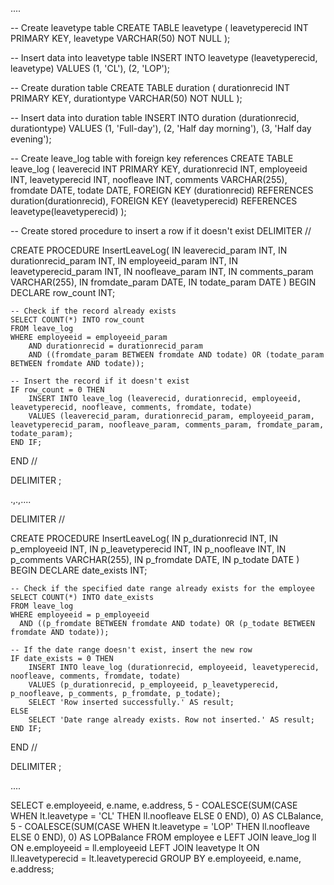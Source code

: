 ....


-- Create leavetype table
CREATE TABLE leavetype (
    leavetyperecid INT PRIMARY KEY,
    leavetype VARCHAR(50) NOT NULL
);

-- Insert data into leavetype table
INSERT INTO leavetype (leavetyperecid, leavetype) VALUES
(1, 'CL'),
(2, 'LOP');

-- Create duration table
CREATE TABLE duration (
    durationrecid INT PRIMARY KEY,
    durationtype VARCHAR(50) NOT NULL
);

-- Insert data into duration table
INSERT INTO duration (durationrecid, durationtype) VALUES
(1, 'Full-day'),
(2, 'Half day morning'),
(3, 'Half day evening');

-- Create leave_log table with foreign key references
CREATE TABLE leave_log (
    leaverecid INT PRIMARY KEY,
    durationrecid INT,
    employeeid INT,
    leavetyperecid INT,
    noofleave INT,
    comments VARCHAR(255),
    fromdate DATE,
    todate DATE,
    FOREIGN KEY (durationrecid) REFERENCES duration(durationrecid),
    FOREIGN KEY (leavetyperecid) REFERENCES leavetype(leavetyperecid)
);

-- Create stored procedure to insert a row if it doesn't exist
DELIMITER //

CREATE PROCEDURE InsertLeaveLog(
    IN leaverecid_param INT,
    IN durationrecid_param INT,
    IN employeeid_param INT,
    IN leavetyperecid_param INT,
    IN noofleave_param INT,
    IN comments_param VARCHAR(255),
    IN fromdate_param DATE,
    IN todate_param DATE
)
BEGIN
    DECLARE row_count INT;

    -- Check if the record already exists
    SELECT COUNT(*) INTO row_count
    FROM leave_log
    WHERE employeeid = employeeid_param
        AND durationrecid = durationrecid_param
        AND ((fromdate_param BETWEEN fromdate AND todate) OR (todate_param BETWEEN fromdate AND todate));

    -- Insert the record if it doesn't exist
    IF row_count = 0 THEN
        INSERT INTO leave_log (leaverecid, durationrecid, employeeid, leavetyperecid, noofleave, comments, fromdate, todate)
        VALUES (leaverecid_param, durationrecid_param, employeeid_param, leavetyperecid_param, noofleave_param, comments_param, fromdate_param, todate_param);
    END IF;
END //

DELIMITER ;

.,.,....

DELIMITER //

CREATE PROCEDURE InsertLeaveLog(
    IN p_durationrecid INT,
    IN p_employeeid INT,
    IN p_leavetyperecid INT,
    IN p_noofleave INT,
    IN p_comments VARCHAR(255),
    IN p_fromdate DATE,
    IN p_todate DATE
)
BEGIN
    DECLARE date_exists INT;

    -- Check if the specified date range already exists for the employee
    SELECT COUNT(*) INTO date_exists
    FROM leave_log
    WHERE employeeid = p_employeeid
      AND ((p_fromdate BETWEEN fromdate AND todate) OR (p_todate BETWEEN fromdate AND todate));

    -- If the date range doesn't exist, insert the new row
    IF date_exists = 0 THEN
        INSERT INTO leave_log (durationrecid, employeeid, leavetyperecid, noofleave, comments, fromdate, todate)
        VALUES (p_durationrecid, p_employeeid, p_leavetyperecid, p_noofleave, p_comments, p_fromdate, p_todate);
        SELECT 'Row inserted successfully.' AS result;
    ELSE
        SELECT 'Date range already exists. Row not inserted.' AS result;
    END IF;
END //

DELIMITER ;



....

SELECT
    e.employeeid,
    e.name,
    e.address,
    5 - COALESCE(SUM(CASE WHEN lt.leavetype = 'CL' THEN ll.noofleave ELSE 0 END), 0) AS CLBalance,
    5 - COALESCE(SUM(CASE WHEN lt.leavetype = 'LOP' THEN ll.noofleave ELSE 0 END), 0) AS LOPBalance
FROM
    employee e
LEFT JOIN
    leave_log ll ON e.employeeid = ll.employeeid
LEFT JOIN
    leavetype lt ON ll.leavetyperecid = lt.leavetyperecid
GROUP BY
    e.employeeid, e.name, e.address;


